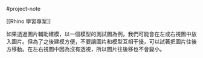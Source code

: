 #project-note 

[[Rhino 學習專案]]


如果透過圖片輔助建模，以一個模型的測試圖為例，我們可能會在左或右視圖中放入圖片。但為了之後建模方便，不要讓圖片和模型互相干擾，可以試著把圖片往後方移動。在左右視圖中因為沒有透視，所以圖片往後移也不會變小。